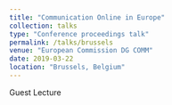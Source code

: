 ```yaml
---
title: "Communication Online in Europe"
collection: talks
type: "Conference proceedings talk"
permalink: /talks/brussels
venue: "European Commission DG COMM"
date: 2019-03-22
location: "Brussels, Belgium"
---
```


Guest Lecture